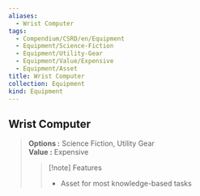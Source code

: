 ```yaml
---
aliases:
  - Wrist Computer
tags:
  - Compendium/CSRD/en/Equipment
  - Equipment/Science-Fiction
  - Equipment/Utility-Gear
  - Equipment/Value/Expensive
  - Equipment/Asset
title: Wrist Computer
collection: Equipment
kind: Equipment
---
```

## Wrist Computer  
  
>  
> **Options :** Science Fiction, Utility Gear  
> **Value :** Expensive  
>>[!note] Features  
>> - Asset for most knowledge-based tasks